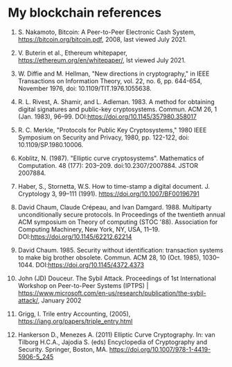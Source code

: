 # My blockchain references

1. S. Nakamoto, Bitcoin: A Peer-to-Peer Electronic Cash System, https://bitcoin.org/bitcoin.pdf, 2008, last viewed July 2021.

2. V. Buterin et al., Ethereum whitepaper, https://ethereum.org/en/whitepaper/, lst viewed July 2021.

3. W. Diffie and M. Hellman, "New directions in cryptography," in IEEE Transactions on Information Theory, vol. 22, no. 6, pp. 644-654, November 1976, doi: 10.1109/TIT.1976.1055638.

4. R. L. Rivest, A. Shamir, and L. Adleman. 1983. A method for obtaining digital signatures and public-key cryptosystems. Commun. ACM 26, 1 (Jan. 1983), 96–99. DOI:https://doi.org/10.1145/357980.358017

5. R. C. Merkle, "Protocols for Public Key Cryptosystems," 1980 IEEE Symposium on Security and Privacy, 1980, pp. 122-122, doi: 10.1109/SP.1980.10006.

6. Koblitz, N. (1987). "Elliptic curve cryptosystems". Mathematics of Computation. 48 (177): 203–209. doi:10.2307/2007884. JSTOR 2007884.

7. Haber, S., Stornetta, W.S. How to time-stamp a digital document. J. Cryptology 3, 99–111 (1991). https://doi.org/10.1007/BF00196791

8. David Chaum, Claude Crépeau, and Ivan Damgard. 1988. Multiparty unconditionally secure protocols. In Proceedings of the twentieth annual ACM symposium on Theory of computing (STOC '88). Association for Computing Machinery, New York, NY, USA, 11–19. DOI:https://doi.org/10.1145/62212.62214

9. David Chaum. 1985. Security without identification: transaction systems to make big brother obsolete. Commun. ACM 28, 10 (Oct. 1985), 1030–1044. DOI:https://doi.org/10.1145/4372.4373

10. John (JD) Douceur. The Sybil Attack. Proceedings of 1st International Workshop on Peer-to-Peer Systems (IPTPS) | https://www.microsoft.com/en-us/research/publication/the-sybil-attack/, January 2002

11. Grigg, I. Trile entry Accounting, (2005), https://iang.org/papers/triple_entry.html

13. Hankerson D., Menezes A. (2011) Elliptic Curve Cryptography. In: van Tilborg H.C.A., Jajodia S. (eds) Encyclopedia of Cryptography and Security. Springer, Boston, MA. https://doi.org/10.1007/978-1-4419-5906-5_245
